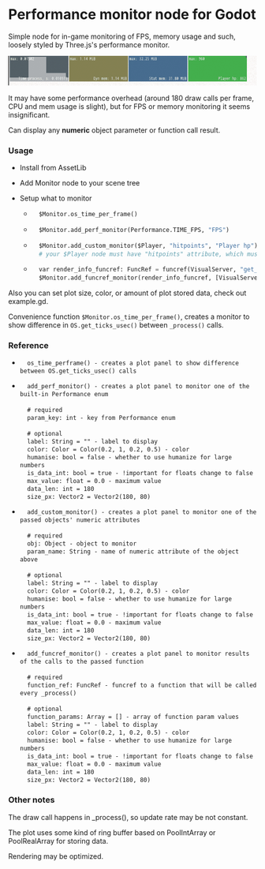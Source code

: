 # Performance monitor node for Godot

Simple node for in-game monitoring of FPS, memory usage and such, loosely styled by Three.js's performance monitor.

![Example ](screens/monitor.gif)

It may have some performance overhead (around 180 draw calls per frame, CPU and mem usage is slight), but for FPS or memory monitoring it seems insignificant.

Can display any **numeric** object parameter or function call result.

### Usage

- Install from AssetLib

- Add Monitor node to your scene tree

- Setup what to monitor

  - ```python
      $Monitor.os_time_per_frame()
    ```
  - ```python
      $Monitor.add_perf_monitor(Performance.TIME_FPS, "FPS")
    ```
  - ```python
      $Monitor.add_custom_monitor($Player, "hitpoints", "Player hp")
      # your $Player node must have "hitpoints" attribute, which must be either float or int
    ```
  - ```python  
      var render_info_funcref: FuncRef = funcref(VisualServer, "get_render_info")
      $Monitor.add_funcref_monitor(render_info_funcref, [VisualServer.INFO_TEXTURE_MEM_USED], "Texture mem")
      ```

Also you can set plot size, color, or amount of plot stored data, check out example.gd.

Convenience function `$Monitor.os_time_per_frame()`, creates a monitor to show difference in `OS.get_ticks_usec()` between `_process()` calls.

### Reference


- ```Gdscript
	os_time_perframe() - creates a plot panel to show difference between OS.get_ticks_usec() calls
  ```


- ```Gdscript
	add_perf_monitor() - creates a plot panel to monitor one of the built-in Performance enum 
  
	# required
	param_key: int - key from Performance enum 
	
	# optional	
	label: String = "" - label to display
	color: Color = Color(0.2, 1, 0.2, 0.5) - color
	humanise: bool = false - whether to use humanize for large numbers
	is_data_int: bool = true - !important for floats change to false
	max_value: float = 0.0 - maximum value
	data_len: int = 180 
	size_px: Vector2 = Vector2(180, 80)
  ```


- ```Gdscript
	add_custom_monitor() - creates a plot panel to monitor one of the passed objects' numeric attributes
  
	# required
	obj: Object - object to monitor
	param_name: String - name of numeric attribute of the object above
	
	# optional	
	label: String = "" - label to display
	color: Color = Color(0.2, 1, 0.2, 0.5) - color
	humanise: bool = false - whether to use humanize for large numbers
	is_data_int: bool = true - !important for floats change to false
	max_value: float = 0.0 - maximum value
	data_len: int = 180 
	size_px: Vector2 = Vector2(180, 80)
  ```


- ```Gdscript
	add_funcref_monitor() - creates a plot panel to monitor results of the calls to the passed function
  
	# required
	function_ref: FuncRef - funcref to a function that will be called every _process()
	
	# optional	
	function_params: Array = [] - array of function param values
	label: String = "" - label to display
	color: Color = Color(0.2, 1, 0.2, 0.5) - color
	humanise: bool = false - whether to use humanize for large numbers
	is_data_int: bool = true - !important for floats change to false
	max_value: float = 0.0 - maximum value
	data_len: int = 180 
	size_px: Vector2 = Vector2(180, 80)
  ```
  

### Other notes

The draw call happens in _process(), so update rate may be not constant.

The plot uses some kind of ring buffer based on PoolIntArray or PoolRealArray for storing data. 

Rendering may be optimized.
